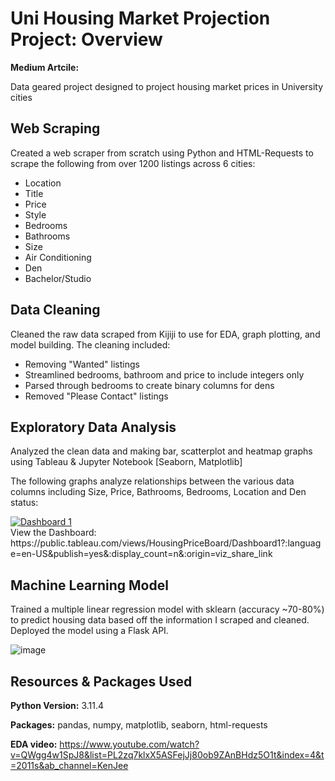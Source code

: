# Uni Housing Market Projection Project: Overview
**Medium Artcile:**

Data geared project designed to project housing market prices in University cities

## Web Scraping
Created a web scraper from scratch using Python and HTML-Requests to scrape the following from over 1200 listings across 6 cities:
*  Location
*  Title
*  Price
*  Style
*  Bedrooms
*  Bathrooms
*  Size
*  Air Conditioning
*  Den
*  Bachelor/Studio

## Data Cleaning
Cleaned the raw data scraped from Kijiji to use for EDA, graph plotting, and model building. The cleaning included:

*  Removing "Wanted" listings
*  Streamlined bedrooms, bathroom and price to include integers only
*  Parsed through bedrooms to create binary columns for dens
*  Removed "Please Contact" listings

## Exploratory Data Analysis
Analyzed the clean data and making bar, scatterplot and heatmap graphs using Tableau & Jupyter Notebook [Seaborn, Matplotlib]

The following graphs analyze relationships between the various data columns including Size, Price, Bathrooms, Bedrooms, Location and Den status:
<div class='tableauPlaceholder' id='viz1706467624091' style='position: relative'><noscript><a href='#'><img alt='Dashboard 1 ' src='https:&#47;&#47;public.tableau.com&#47;static&#47;images&#47;Ho&#47;HousingPriceBoard&#47;Dashboard1&#47;1_rss.png' style='border: none' /></a></noscript><object class='tableauViz'  style='display:none;'><param name='host_url' value='https%3A%2F%2Fpublic.tableau.com%2F' /> <param name='embed_code_version' value='3' /> <param name='site_root' value='' /><param name='name' value='HousingPriceBoard&#47;Dashboard1' /><param name='tabs' value='no' /><param name='toolbar' value='yes' /><param name='static_image' value='https:&#47;&#47;public.tableau.com&#47;static&#47;images&#47;Ho&#47;HousingPriceBoard&#47;Dashboard1&#47;1.png' /> <param name='animate_transition' value='yes' /><param name='display_static_image' value='yes' /><param name='display_spinner' value='yes' /><param name='display_overlay' value='yes' /><param name='display_count' value='yes' /><param name='language' value='en-US' /><param name='filter' value='publish=yes' /></object></div>                
View the Dashboard: https://public.tableau.com/views/HousingPriceBoard/Dashboard1?:language=en-US&publish=yes&:display_count=n&:origin=viz_share_link 

## Machine Learning Model
Trained a multiple linear regression model with sklearn (accuracy ~70-80%) to predict housing data based off the information I scraped and cleaned. Deployed the model using a Flask API.

![image](https://github.com/AJ-C22/DS-Uni-Housing-Market-Projection/assets/114104270/8a64041d-16e2-4446-8a1d-9c786a968e80)

## Resources & Packages Used
**Python Version:** 3.11.4

**Packages:** pandas, numpy, matplotlib, seaborn, html-requests 

**EDA video:** https://www.youtube.com/watch?v=QWgg4w1SpJ8&list=PL2zq7klxX5ASFejJj80ob9ZAnBHdz5O1t&index=4&t=2011s&ab_channel=KenJee




